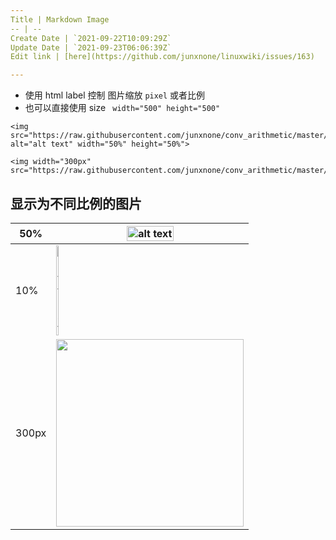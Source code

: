 ```yaml
---
Title | Markdown Image
-- | --
Create Date | `2021-09-22T10:09:29Z`
Update Date | `2021-09-23T06:06:39Z`
Edit link | [here](https://github.com/junxnone/linuxwiki/issues/163)

---
```

- 使用 html label 控制 图片缩放 `pixel` 或者比例
- 也可以直接使用 size ` width="500" height="500"`

```
<img src="https://raw.githubusercontent.com/junxnone/conv_arithmetic/master/gif/no_padding_strides_transposed.gif" alt="alt text" width="50%" height="50%">
```
```
<img width="300px" src="https://raw.githubusercontent.com/junxnone/conv_arithmetic/master/gif/no_padding_strides_transposed.gif">
```

## 显示为不同比例的图片


50% | <img src="https://raw.githubusercontent.com/junxnone/conv_arithmetic/master/gif/no_padding_strides_transposed.gif" alt="alt text" width="50%" height="50%">
-- | --
10% | <img src="https://raw.githubusercontent.com/junxnone/conv_arithmetic/master/gif/no_padding_strides_transposed.gif" alt="alt text" width="10%" height="10%">
300px | <img width="300px" src="https://raw.githubusercontent.com/junxnone/conv_arithmetic/master/gif/no_padding_strides_transposed.gif">

